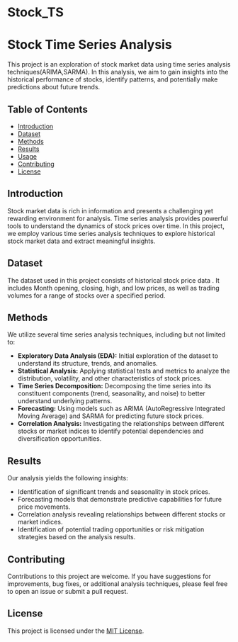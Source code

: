 # Stock_TS
# Stock Time Series Analysis
This project is an exploration of stock market data using time series analysis techniques(ARIMA,SARMA). In this analysis, we aim to gain insights into the historical performance of stocks, identify patterns, and potentially make predictions about future trends.

## Table of Contents

- [Introduction](#introduction)
- [Dataset](#dataset)
- [Methods](#methods)
- [Results](#results)
- [Usage](#usage)
- [Contributing](#contributing)
- [License](#license)

## Introduction

Stock market data is rich in information and presents a challenging yet rewarding environment for analysis. Time series analysis provides powerful tools to understand the dynamics of stock prices over time. In this project, we employ various time series analysis techniques to explore historical stock market data and extract meaningful insights.

## Dataset

The dataset used in this project consists of historical stock price data . It includes Month opening, closing, high, and low prices, as well as trading volumes for a range of stocks over a specified period.

## Methods

We utilize several time series analysis techniques, including but not limited to:

- **Exploratory Data Analysis (EDA):** Initial exploration of the dataset to understand its structure, trends, and anomalies.
- **Statistical Analysis:** Applying statistical tests and metrics to analyze the distribution, volatility, and other characteristics of stock prices.
- **Time Series Decomposition:** Decomposing the time series into its constituent components (trend, seasonality, and noise) to better understand underlying patterns.
- **Forecasting:** Using models such as ARIMA (AutoRegressive Integrated Moving Average) and SARMA for predicting future stock prices.
- **Correlation Analysis:** Investigating the relationships between different stocks or market indices to identify potential dependencies and diversification opportunities.

## Results

Our analysis yields the following insights:

- Identification of significant trends and seasonality in stock prices.
- Forecasting models that demonstrate predictive capabilities for future price movements.
- Correlation analysis revealing relationships between different stocks or market indices.
- Identification of potential trading opportunities or risk mitigation strategies based on the analysis results.



## Contributing

Contributions to this project are welcome. If you have suggestions for improvements, bug fixes, or additional analysis techniques, please feel free to open an issue or submit a pull request.

## License

This project is licensed under the [MIT License](LICENSE).
